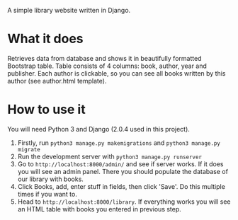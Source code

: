 A simple library website written in Django.

# What it does

Retrieves data from database and shows it in beautifully formatted Bootstrap table.
Table consists of 4 columns: book, author, year and publisher.
Each author is clickable, so you can see all books written by this author (see author.html template).

# How to use it

You will need Python 3 and Django (2.0.4 used in this project).

1. Firstly, run `python3 manage.py makemigrations` and `python3 manage.py migrate`
2. Run the development server with `python3 manage.py runserver`
3. Go to `http://localhost:8000/admin/` and see if server works. If it does you will see an admin panel. There you should populate the database of our library with books.
4. Click Books, add, enter stuff in fields, then click 'Save'. Do this multiple times if you want to.
5. Head to `http://localhost:8000/library`. If everything works you will see an HTML table with books you entered in previous step.
